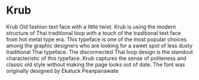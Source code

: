 # Krub
Krub
Old fashion text face with a little twist. Krub is using the modern structure of Thai traditional loop with a touch of the traditional text face from hot metal type era. This typeface is one of the most popular choices among the graphic designers who are looking for a sweet spot of less dusty traditional Thai typeface. The disconnected Thai loop design is the standout characteristic of this typeface. Krub captures the sense of politeness and classic old style without making the page looks out of date. The font was originally designed by Ekaluck Peanpanawate
